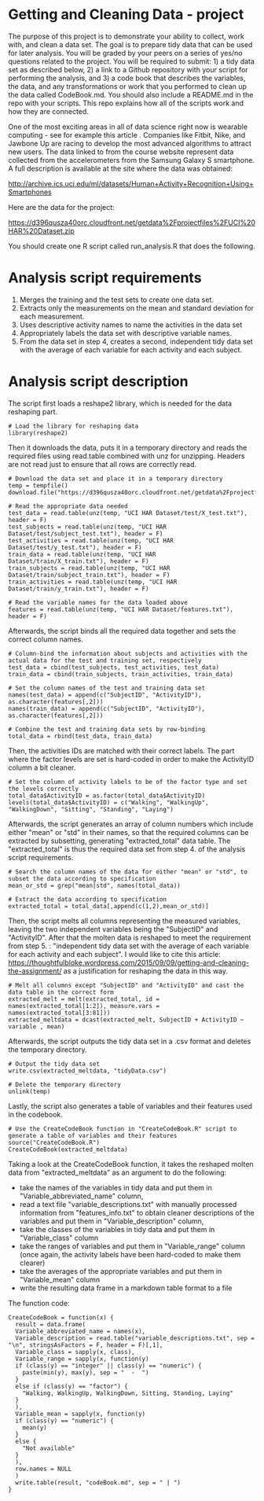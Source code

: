 # Getting and Cleaning Data - project
The purpose of this project is to demonstrate your ability to collect, work with, and clean a data set. The goal is to prepare tidy data that can be used for later analysis. You will be graded by your peers on a series of yes/no questions related to the project. You will be required to submit: 1) a tidy data set as described below, 2) a link to a Github repository with your script for performing the analysis, and 3) a code book that describes the variables, the data, and any transformations or work that you performed to clean up the data called CodeBook.md. You should also include a README.md in the repo with your scripts. This repo explains how all of the scripts work and how they are connected.

One of the most exciting areas in all of data science right now is wearable computing - see for example this article . Companies like Fitbit, Nike, and Jawbone Up are racing to develop the most advanced algorithms to attract new users. The data linked to from the course website represent data collected from the accelerometers from the Samsung Galaxy S smartphone. A full description is available at the site where the data was obtained:

http://archive.ics.uci.edu/ml/datasets/Human+Activity+Recognition+Using+Smartphones

Here are the data for the project:

https://d396qusza40orc.cloudfront.net/getdata%2Fprojectfiles%2FUCI%20HAR%20Dataset.zip

You should create one R script called run_analysis.R that does the following.

# Analysis script requirements
1. Merges the training and the test sets to create one data set.
2. Extracts only the measurements on the mean and standard deviation for each measurement.
3. Uses descriptive activity names to name the activities in the data set
4. Appropriately labels the data set with descriptive variable names.
5. From the data set in step 4, creates a second, independent tidy data set with the average of each variable for each activity and each subject.

# Analysis script description
The script first loads a reshape2 library, which is needed for the data reshaping part.

    # Load the library for reshaping data
    library(reshape2)
    
Then it downloads the data, puts it in a temporary directory and reads the required files using read.table combined with unz for unzipping. Headers are not read just to ensure that all rows are correctly read.

    # Download the data set and place it in a temporary directory
    temp = tempfile()
    download.file("https://d396qusza40orc.cloudfront.net/getdata%2Fprojectfiles%2FUCI%20HAR%20Dataset.zip",temp)

    # Read the appropriate data needed
    test_data = read.table(unz(temp, "UCI HAR Dataset/test/X_test.txt"), header = F)
    test_subjects = read.table(unz(temp, "UCI HAR Dataset/test/subject_test.txt"), header = F)
    test_activities = read.table(unz(temp, "UCI HAR Dataset/test/y_test.txt"), header = F)
    train_data = read.table(unz(temp, "UCI HAR Dataset/train/X_train.txt"), header = F)
    train_subjects = read.table(unz(temp, "UCI HAR Dataset/train/subject_train.txt"), header = F)
    train_activities = read.table(unz(temp, "UCI HAR Dataset/train/y_train.txt"), header = F)

    # Read the variable names for the data loaded above
    features = read.table(unz(temp, "UCI HAR Dataset/features.txt"), header = F)
    
Afterwards, the script binds all the required data together and sets the correct column names.

    # Column-bind the information about subjects and activities with the actual data for the test and training set, respectively
    test_data = cbind(test_subjects, test_activities, test_data)
    train_data = cbind(train_subjects, train_activities, train_data)

    # Set the column names of the test and training data set
    names(test_data) = append(c("SubjectID", "ActivityID"), as.character(features[,2]))
    names(train_data) = append(c("SubjectID", "ActivityID"), as.character(features[,2]))

    # Combine the test and training data sets by row-binding
    total_data = rbind(test_data, train_data)
    
Then, the activities IDs are matched with their correct labels. The part where the factor levels are set is hard-coded in order to make the ActivityID column a bit cleaner.

    # Set the column of activity labels to be of the factor type and set the levels correctly
    total_data$ActivityID = as.factor(total_data$ActivityID)
    levels(total_data$ActivityID) = c("Walking", "WalkingUp", "WalkingDown", "Sitting", "Standing", "Laying")
    
Afterwards, the script generates an array of column numbers which include either "mean" or "std" in their names, so that the required columns can be extracted by subsetting, generating "extracted_total" data table. The "extracted_total" is thus the required data set from step 4. of the analysis script requirements.

    # Search the column names of the data for either "mean" or "std", to subset the data according to specification
    mean_or_std = grep("mean|std", names(total_data))

    # Extract the data according to specification
    extracted_total = total_data[,append(c(1,2),mean_or_std)]
    
Then, the script melts all columns representing the measured variables, leaving the two independent variables being the "SubjectID" and "ActivityID". After that the molten data is reshaped to meet the requirement from step 5. : "independent tidy data set with the average of each variable for each activity and each subject". I would like to cite this article: https://thoughtfulbloke.wordpress.com/2015/09/09/getting-and-cleaning-the-assignment/ as a justification for reshaping the data in this way.

    # Melt all columns except "SubjectID" and "ActivityID" and cast the data table in the correct form
    extracted_melt = melt(extracted_total, id = names(extracted_total[1:2]), measure.vars = names(extracted_total[3:81]))
    extracted_meltdata = dcast(extracted_melt, SubjectID + ActivityID ~ variable , mean)

Afterwards, the script outputs the tidy data set in a .csv format and deletes the temporary directory.

    # Output the tidy data set
    write.csv(extracted_meltdata, "tidyData.csv")

    # Delete the temporary directory
    unlink(temp)

Lastly, the script also generates a table of variables and their features used in the codebook.

    # Use the CreateCodeBook function in "CreateCodeBook.R" script to generate a table of variables and their features
    source("CreateCodeBook.R")
    CreateCodeBook(extracted_meltdata)

Taking a look at the CreateCodeBook function, it takes the reshaped molten data from "extracted_meltdata" as an argument to do the following: 
- take the names of the variables in tidy data and put them in "Variable_abbreviated_name" column, 
- read a text file "variable_descriptions.txt" with manually processed information from "features_info.txt" to obtain cleaner descriptions of the variables and put them in "Variable_description" column,
- take the classes of the variables in tidy data and put them in "Variable_class" column
- take the ranges of variables and put them in "Variable_range" column (once again, the activity labels have been hard-coded to make them clearer)
- take the averages of the appropriate variables and put them in "Variable_mean" column
- write the resulting data frame in a markdown table format to a file

The function code:

    CreateCodeBook = function(x) {
      result = data.frame(
      Variable_abbreviated_name = names(x),
      Variable_description = read.table("variable_descriptions.txt", sep = "\n", stringsAsFactors = F, header = F)[,1],
      Variable_class = sapply(x, class),
      Variable_range = sapply(x, function(y) 
      if (class(y) == "integer" || class(y) == "numeric") {
        paste(min(y), max(y), sep = "  -  ")
      }
      else if (class(y) == "factor") {
        "Walking, WalkingUp, WalkingDown, Sitting, Standing, Laying"
      }
      ),
      Variable_mean = sapply(x, function(y)
      if (class(y) == "numeric") {
        mean(y)
      }
      else {
        "Not available"
      }
      ),
      row.names = NULL
      )
      write.table(result, "codeBook.md", sep = " | ")
    }
